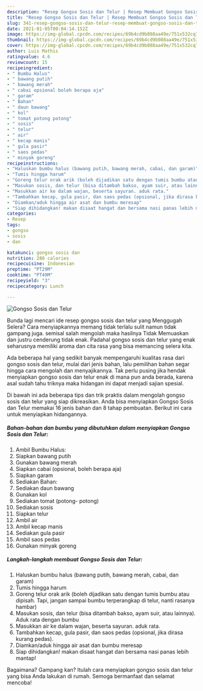 ```yaml
---
description: "Resep Gongso Sosis dan Telur | Resep Membuat Gongso Sosis dan Telur Yang Paling Enak"
title: "Resep Gongso Sosis dan Telur | Resep Membuat Gongso Sosis dan Telur Yang Paling Enak"
slug: 341-resep-gongso-sosis-dan-telur-resep-membuat-gongso-sosis-dan-telur-yang-paling-enak
date: 2021-01-05T00:04:14.152Z
image: https://img-global.cpcdn.com/recipes/69b4cd9b088aa49e/751x532cq70/gongso-sosis-dan-telur-foto-resep-utama.jpg
thumbnail: https://img-global.cpcdn.com/recipes/69b4cd9b088aa49e/751x532cq70/gongso-sosis-dan-telur-foto-resep-utama.jpg
cover: https://img-global.cpcdn.com/recipes/69b4cd9b088aa49e/751x532cq70/gongso-sosis-dan-telur-foto-resep-utama.jpg
author: Luis Mathis
ratingvalue: 4.6
reviewcount: 15
recipeingredient:
- " Bumbu Halus"
- " bawang putih"
- " bawang merah"
- " cabai opsional boleh berapa aja"
- " garam"
- " Bahan"
- " daun bawang"
- " kol"
- " tomat potong potong"
- " sosis"
- " telur"
- " air"
- " kecap manis"
- " gula pasir"
- " saos pedas"
- " minyak goreng"
recipeinstructions:
- "Haluskan bumbu halus (bawang putih, bawang merah, cabai, dan garam)"
- "Tumis hingga harum"
- "Goreng telur orak arik (boleh dijadikan satu dengan tumis bumbu atau dipisah. Tapi, jangan sampai bumbu terperangkap di telur, nanti rasanya hambar)"
- "Masukan sosis, dan telur (bisa ditambah bakso, ayam suir, atau lainnya). Aduk rata dengan bumbu"
- "Masukkan air ke dalam wajan, beserta sayuran. aduk rata."
- "Tambahkan kecap, gula pasir, dan saos pedas (opsional, jika dirasa kurang pedas)."
- "Diamkan/aduk hingga air asat dan bumbu meresap"
- "Siap dihidangkan! makan disaat hangat dan bersama nasi panas lebih mantap!"
categories:
- Resep
tags:
- gongso
- sosis
- dan

katakunci: gongso sosis dan 
nutrition: 280 calories
recipecuisine: Indonesian
preptime: "PT29M"
cooktime: "PT49M"
recipeyield: "3"
recipecategory: Lunch

---
```



![Gongso Sosis dan Telur](https://img-global.cpcdn.com/recipes/69b4cd9b088aa49e/751x532cq70/gongso-sosis-dan-telur-foto-resep-utama.jpg)

Bunda lagi mencari ide resep gongso sosis dan telur yang Menggugah Selera? Cara menyiapkannya memang tidak terlalu sulit namun tidak gampang juga. semisal salah mengolah maka hasilnya Tidak Memuaskan dan justru cenderung tidak enak. Padahal gongso sosis dan telur yang enak seharusnya memiliki aroma dan cita rasa yang bisa memancing selera kita.



Ada beberapa hal yang sedikit banyak mempengaruhi kualitas rasa dari gongso sosis dan telur, mulai dari jenis bahan, lalu pemilihan bahan segar hingga cara mengolah dan menyajikannya. Tak perlu pusing jika hendak menyiapkan gongso sosis dan telur enak di mana pun anda berada, karena asal sudah tahu triknya maka hidangan ini dapat menjadi sajian spesial.


Di bawah ini ada beberapa tips dan trik praktis dalam mengolah gongso sosis dan telur yang siap dikreasikan. Anda bisa menyiapkan Gongso Sosis dan Telur memakai 16 jenis bahan dan 8 tahap pembuatan. Berikut ini cara untuk menyiapkan hidangannya.

<!--inarticleads1-->

##### Bahan-bahan dan bumbu yang dibutuhkan dalam menyiapkan Gongso Sosis dan Telur:

1. Ambil  Bumbu Halus:
1. Siapkan  bawang putih
1. Gunakan  bawang merah
1. Siapkan  cabai (opsional, boleh berapa aja)
1. Siapkan  garam
1. Sediakan  Bahan:
1. Sediakan  daun bawang
1. Gunakan  kol
1. Sediakan  tomat (potong- potong)
1. Sediakan  sosis
1. Siapkan  telur
1. Ambil  air
1. Ambil  kecap manis
1. Sediakan  gula pasir
1. Ambil  saos pedas
1. Gunakan  minyak goreng




<!--inarticleads2-->

##### Langkah-langkah membuat Gongso Sosis dan Telur:

1. Haluskan bumbu halus (bawang putih, bawang merah, cabai, dan garam)
1. Tumis hingga harum
1. Goreng telur orak arik (boleh dijadikan satu dengan tumis bumbu atau dipisah. Tapi, jangan sampai bumbu terperangkap di telur, nanti rasanya hambar)
1. Masukan sosis, dan telur (bisa ditambah bakso, ayam suir, atau lainnya). Aduk rata dengan bumbu
1. Masukkan air ke dalam wajan, beserta sayuran. aduk rata.
1. Tambahkan kecap, gula pasir, dan saos pedas (opsional, jika dirasa kurang pedas).
1. Diamkan/aduk hingga air asat dan bumbu meresap
1. Siap dihidangkan! makan disaat hangat dan bersama nasi panas lebih mantap!




Bagaimana? Gampang kan? Itulah cara menyiapkan gongso sosis dan telur yang bisa Anda lakukan di rumah. Semoga bermanfaat dan selamat mencoba!
